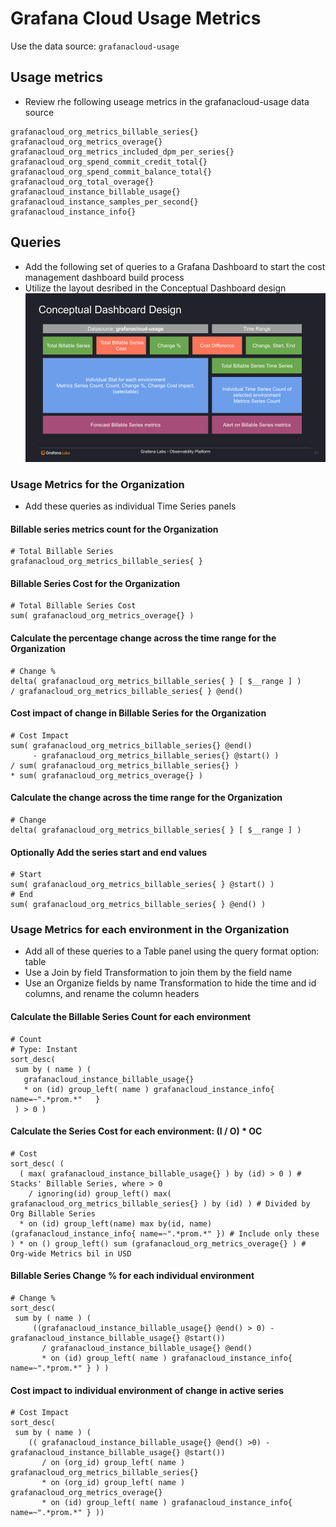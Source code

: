  # Grafana Cloud Usage Metrics

 Use the data source: `grafanacloud-usage`
 

## Usage metrics
- Review rhe following useage metrics in the grafanacloud-usage data source 
```
grafanacloud_org_metrics_billable_series{}
grafanacloud_org_metrics_overage{} 
grafanacloud_org_metrics_included_dpm_per_series{}
grafanacloud_org_spend_commit_credit_total{}
grafanacloud_org_spend_commit_balance_total{} 
grafanacloud_org_total_overage{} 
grafanacloud_instance_billable_usage{}
grafanacloud_instance_samples_per_second{}
grafanacloud_instance_info{}
```
## Queries

- Add the following set of queries to a Grafana Dashboard to start the cost management dashboard build process
- Utilize the layout desribed in the Conceptual Dashboard design
![Conceptual Dashboard design](https://github.com/grafana/grafana-by-example/blob/main/cost-management/conceptual-dashboard-design.png)

### Usage Metrics for the Organization
- Add these queries as individual Time Series panels
#### Billable series metrics count for the Organization
```
# Total Billable Series
grafanacloud_org_metrics_billable_series{ }
```

#### Billable Series Cost for the Organization
```
# Total Billable Series Cost
sum( grafanacloud_org_metrics_overage{} )
```

#### Calculate the percentage change across the time range for the Organization
```
# Change %
delta( grafanacloud_org_metrics_billable_series{ } [ $__range ] )
/ grafanacloud_org_metrics_billable_series{ } @end()
```

#### Cost impact of change in Billable Series for the Organization
```
# Cost Impact
sum( grafanacloud_org_metrics_billable_series{} @end() 
     - grafanacloud_org_metrics_billable_series{} @start() )
/ sum( grafanacloud_org_metrics_billable_series{} )
* sum( grafanacloud_org_metrics_overage{} )
```

#### Calculate the change across the time range for the Organization
```
# Change
delta( grafanacloud_org_metrics_billable_series{ } [ $__range ] )
```

#### Optionally Add the series start and end values
```
# Start
sum( grafanacloud_org_metrics_billable_series{ } @start() )
# End
sum( grafanacloud_org_metrics_billable_series{ } @end() )
```

### Usage Metrics for each environment in the Organization
- Add all of these queries to a Table panel using the query format option: table
- Use a Join by field Transformation to join them by the field name
- Use an Organize fields by name Transformation to hide the time and id columns, and rename the column headers

#### Calculate the Billable Series Count for each environment
```
# Count
# Type: Instant
sort_desc(
 sum by ( name ) (
   grafanacloud_instance_billable_usage{}
   * on (id) group_left( name ) grafanacloud_instance_info{ name=~".*prom.*"   }
 ) > 0 )
 ```
#### Calculate the Series Cost for each environment: (I / O) * OC
```
# Cost
sort_desc( ( 
  ( max( grafanacloud_instance_billable_usage{} ) by (id) > 0 ) # Stacks' Billable Series, where > 0
    / ignoring(id) group_left() max( grafanacloud_org_metrics_billable_series{} ) by (id) ) # Divided by Org Billable Series
  * on (id) group_left(name) max by(id, name) (grafanacloud_instance_info{ name=~".*prom.*" }) # Include only these
) * on () group_left() sum (grafanacloud_org_metrics_overage{} ) # Org-wide Metrics bil in USD
```

#### Billable Series Change % for each individual environment
```
# Change %
sort_desc(
 sum by ( name ) (
     ((grafanacloud_instance_billable_usage{} @end() > 0) - grafanacloud_instance_billable_usage{} @start())
       / grafanacloud_instance_billable_usage{} @end()
       * on (id) group_left( name ) grafanacloud_instance_info{ name=~".*prom.*" } ) )
```

#### Cost impact to individual environment of change in active series
```
# Cost Impact
sort_desc(
 sum by ( name ) (
    (( grafanacloud_instance_billable_usage{} @end() >0) - grafanacloud_instance_billable_usage{} @start())
       / on (org_id) group_left( name ) grafanacloud_org_metrics_billable_series{}
       * on (org_id) group_left( name ) grafanacloud_org_metrics_overage{}
       * on (id) group_left( name ) grafanacloud_instance_info{ name=~".*prom.*" } ))
```